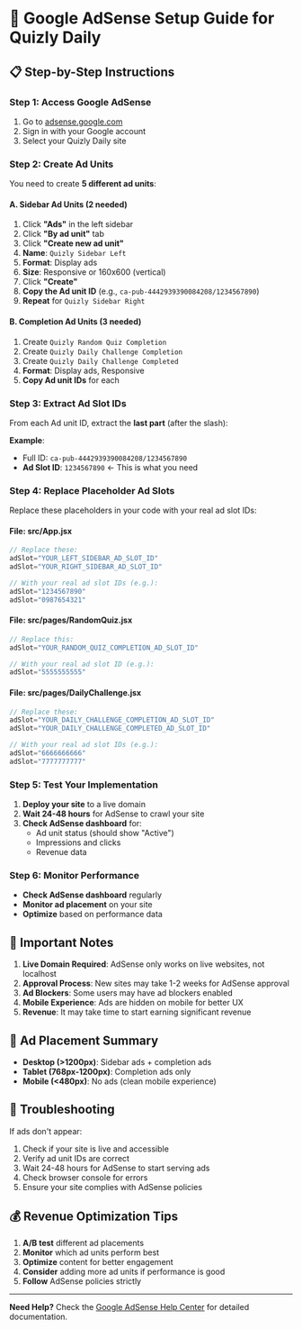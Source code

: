 # 🎯 Google AdSense Setup Guide for Quizly Daily

## 📋 **Step-by-Step Instructions**

### **Step 1: Access Google AdSense**
1. Go to [adsense.google.com](https://adsense.google.com)
2. Sign in with your Google account
3. Select your Quizly Daily site

### **Step 2: Create Ad Units**

You need to create **5 different ad units**:

#### **A. Sidebar Ad Units (2 needed)**
1. Click **"Ads"** in the left sidebar
2. Click **"By ad unit"** tab
3. Click **"Create new ad unit"**
4. **Name**: `Quizly Sidebar Left`
5. **Format**: Display ads
6. **Size**: Responsive or 160x600 (vertical)
7. Click **"Create"**
8. **Copy the Ad unit ID** (e.g., `ca-pub-4442939390084208/1234567890`)
9. **Repeat** for `Quizly Sidebar Right`

#### **B. Completion Ad Units (3 needed)**
1. Create `Quizly Random Quiz Completion`
2. Create `Quizly Daily Challenge Completion`
3. Create `Quizly Daily Challenge Completed`
4. **Format**: Display ads, Responsive
5. **Copy Ad unit IDs** for each

### **Step 3: Extract Ad Slot IDs**

From each Ad unit ID, extract the **last part** (after the slash):

**Example**: 
- Full ID: `ca-pub-4442939390084208/1234567890`
- **Ad Slot ID**: `1234567890` ← This is what you need

### **Step 4: Replace Placeholder Ad Slots**

Replace these placeholders in your code with your real ad slot IDs:

#### **File: src/App.jsx**
```javascript
// Replace these:
adSlot="YOUR_LEFT_SIDEBAR_AD_SLOT_ID"
adSlot="YOUR_RIGHT_SIDEBAR_AD_SLOT_ID"

// With your real ad slot IDs (e.g.):
adSlot="1234567890"
adSlot="0987654321"
```

#### **File: src/pages/RandomQuiz.jsx**
```javascript
// Replace this:
adSlot="YOUR_RANDOM_QUIZ_COMPLETION_AD_SLOT_ID"

// With your real ad slot ID (e.g.):
adSlot="5555555555"
```

#### **File: src/pages/DailyChallenge.jsx**
```javascript
// Replace these:
adSlot="YOUR_DAILY_CHALLENGE_COMPLETION_AD_SLOT_ID"
adSlot="YOUR_DAILY_CHALLENGE_COMPLETED_AD_SLOT_ID"

// With your real ad slot IDs (e.g.):
adSlot="6666666666"
adSlot="7777777777"
```

### **Step 5: Test Your Implementation**

1. **Deploy your site** to a live domain
2. **Wait 24-48 hours** for AdSense to crawl your site
3. **Check AdSense dashboard** for:
   - Ad unit status (should show "Active")
   - Impressions and clicks
   - Revenue data

### **Step 6: Monitor Performance**

- **Check AdSense dashboard** regularly
- **Monitor ad placement** on your site
- **Optimize** based on performance data

## 🚨 **Important Notes**

1. **Live Domain Required**: AdSense only works on live websites, not localhost
2. **Approval Process**: New sites may take 1-2 weeks for AdSense approval
3. **Ad Blockers**: Some users may have ad blockers enabled
4. **Mobile Experience**: Ads are hidden on mobile for better UX
5. **Revenue**: It may take time to start earning significant revenue

## 📱 **Ad Placement Summary**

- **Desktop (>1200px)**: Sidebar ads + completion ads
- **Tablet (768px-1200px)**: Completion ads only
- **Mobile (<480px)**: No ads (clean mobile experience)

## 🔧 **Troubleshooting**

If ads don't appear:
1. Check if your site is live and accessible
2. Verify ad unit IDs are correct
3. Wait 24-48 hours for AdSense to start serving ads
4. Check browser console for errors
5. Ensure your site complies with AdSense policies

## 💰 **Revenue Optimization Tips**

1. **A/B test** different ad placements
2. **Monitor** which ad units perform best
3. **Optimize** content for better engagement
4. **Consider** adding more ad units if performance is good
5. **Follow** AdSense policies strictly

---

**Need Help?** Check the [Google AdSense Help Center](https://support.google.com/adsense) for detailed documentation. 